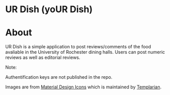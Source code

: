 # UR Dish (yoUR Dish)
About
=====
UR Dish is a simple application to post reviews/comments of the food avaliable in the University of Rochester dining halls. Users can post numeric reviews as well as editorial reviews. 

Note:

Authentification keys are not published in the repo.

Images are from [Material Design Icons](http://materialdesignicons.com/) which is maintained by [Templarian](https://github.com/Templarian).
